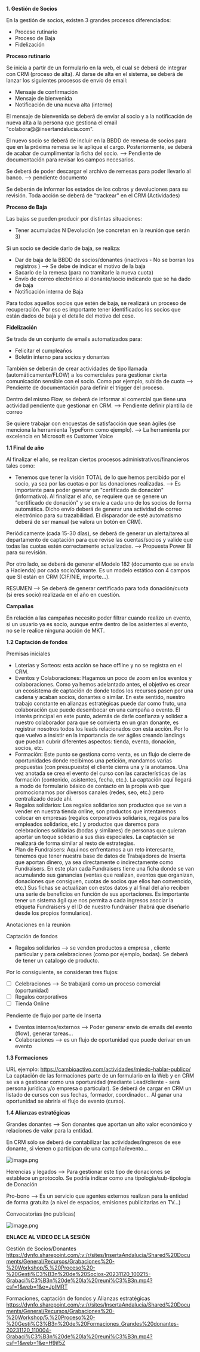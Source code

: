**1. Gestión de Socios**

En la gestión de socios, existen 3 grandes procesos diferenciados:
* Proceso rutinario
* Proceso de Baja
* Fidelización

**Proceso rutinario**

Se inicia a partir de un formulario en la web, el cual se deberá de integrar con CRM (proceso de alta). 
Al darse de alta en el sistema, se deberá de lanzar los siguientes procesos de envío de email:
- Mensaje de confirmación
- Mensaje de bienvenida 
- Notificación de una nueva alta (interno)

El mensaje de bienvenida se deberá de enviar al socio y a la notificación de nueva alta a la persona que gestiona el email "colabora@@insertandalucia.com".

El nuevo socio se deberá de incluir en la BBDD de remesa de socios para que en la próxima remesa se le aplique el cargo. 
Posteriormente, se deberá de acabar de cumplimentar la ficha del socio. --> Pendiente de documentación para revisar los campos necesarios.

Se deberá de poder descargar el archivo de remesas para poder llevarlo al banco. --> pendiente documento

Se deberán de informar los estados de los cobros y devoluciones para su revisión. Toda acción se deberá de "trackear" en el CRM (Actividades)

**Proceso de Baja**

Las bajas se pueden producir por distintas situaciones:
* Tener acumuladas N Devolución (se concretan en la reunión que serán 3)

Si un socio se decide darlo de baja, se realiza:
* Dar de baja de la BBDD de socios/donantes (inactivos - No se borran los registros ) --> Se debe de indicar el motivo de la baja
* Sacarlo de la remesa (para no tramitarle la nueva cuota)
* Envío de correo electrónico al donante/socio indicando que se ha dado de baja
* Notificación interna de Baja


Para todos aquellos socios que estén de baja, se realizará un proceso de recuperación. Por eso es importante tener identificados los socios que están dados de baja y el detalle del motivo del cese.

**Fidelización**

Se trada de un conjunto de emails automatizados para:
* Felicitar el cumpleaños
* Boletín interno para socios y donantes

También se deberán de crear actividades de tipo llamada (automáticamente/FLOW) a los comerciales para gestionar cierta comunicación sensible con el socio. Como por ejemplo, subida de cuota --> Pendiente de documentación para definir el trigger del proceso.

Dentro del mismo Flow, se deberá de informar al comercial que tiene una actividad pendiente que gestionar en CRM. --> Pendiente definir plantilla de correo

Se quiere trabajar con encuestas de satisfacción que sean ágiles (se menciona la herramienta TypeForm como ejemplo). --> La herramienta por excelencia en Microsoft es Customer Voice


**1.1 Final de año**

Al finalizar el año, se realizan ciertos procesos administrativos/financieros tales como:
- Tenemos que tener la visión TOTAL de lo que hemos percibido por el socio, ya sea por las cuotas o por las donaciones realizadas. --> Es importante para poder generar un "certificado de donación" (informativo).
Al finalizar el año, se requiere que se genere un "certificado de donación" y se envíe a cada uno de los socios de forma automática. Dicho envío deberá de generar una actividad de correo electrónico para su trazabilidad. El disparador de esté automatismo deberá de ser manual (se valora un botón en CRM).

Periódicamente (cada 15-30 días), se deberá de generar un alerta/tarea al departamento de captación para que revise las cuentas/socios y valide que todas las cuotas estén correctamente actualizadas. --> Propuesta Power BI para su revisión.

Por otro lado, se deberá de generar el Modelo 182 (documento que se envía a Hacienda) por cada socio/donante. Es un modelo estático con 4 campos que SI están en CRM (CIF/NIE, importe...).


RESUMEN --> Se deberá de generar certificado para toda donación/cuota (si eres socio) realizada en el año en cuestión.


**Campañas**

En relación a las campañas necesito poder filtrar cuando realizo un evento, si un usuario ya es socio, aunque entre dentro de los asistentes al evento, no se le realice ninguna acción de MKT.

**1.2 Captación de fondos**

Premisas iniciales
* Loterías y Sorteos: esta acción se hace offline y no se registra en el CRM.
* Eventos y Colaboraciones: Hagamos un poco de zoom en los eventos y colaboraciones. Como ya hemos adelantado antes, el objetivo es crear un ecosistema de captación de donde todos los recursos pasen por una cadena y acaban socios, donantes o similar. En este sentido, nuestro trabajo constante en alianzas estratégicas puede dar como fruto, una colaboración que puede desembocar en una campaña o evento. 
El interés principal en este punto, además de darle confianza y solidez a nuestro colaborador para que se convierta en un gran donante, es registrar nosotros todos los leads relacionados con esta acción. Por lo que vuelvo a insistir en la importancia de ser ágiles creando landings que puedan cubrir diferentes aspectos: tienda, evento, donación, socios, etc.
* Formación: Este punto se gestiona como venta, es un flujo de cierre de oportunidades donde recibimos una petición, mandamos varias propuestas (con presupuesto) el cliente cierra una y la anotamos. Una vez anotada se crea el evento del curso con las características de las formación (contenido, asistentes, fecha, etc.). La captación aquí llegará a modo de formulario básico de contacto en la propia web que promocionamos por diversos canales (redes, seo, etc.) pero centralizado desde ahí. 
* Regalos solidarios: Los regalos solidarios son productos que se van a vender en nuestra tienda online, son productos que intentaremos colocar en empresas (regalos corporativos solidarios, regalos para los empleados solidarios, etc.) y productos que daremos para celebraciones solidarias (bodas y similares) de personas que quieran aportar un toque solidario a sus días especiales. La captación se realizará de forma similar al resto de estrategias. 
* Plan de Fundraisers: Aquí nos enfrentamos a un reto interesante, tenemos que tener nuestra base de datos de Trabajadores de Inserta que aportan dinero, ya sea directamente o indirectamente como Fundraisers. En este plan cada Fundraisers tiene una ficha donde se van acumulando sus ganancias (ventas que realizan, eventos que organizan, donaciones que consiguen, cuotas de socios que ellos han convencido, etc.) Sus fichas se actualizan con estos datos y al final del año reciben una serie de beneficios en función de sus aportaciones. Es importante tener un sistema ágil que nos permita a cada ingresos asociar la etiqueta Fundraisers y el ID de nuestro fundraiser (habrá que diseñarlo desde los propios formularios).

Anotaciones en la reunión

Captación de fondos

* Regalos solidarios --> se venden productos a empresa , cliente particular y para celebraciones (como por ejemplo, bodas). Se deberá de tener un catalogo de producto.

Por lo consiguiente, se consideran tres flujos:
- [ ] Celebraciones --> Se trabajará como un proceso comercial (oportunidad)
- [ ] Regalos corporativos
- [ ] Tienda Online

Pendiente de flujo por parte de Inserta

* Eventos internos/externos --> Poder generar envío de emails del evento (flow), generar tareas...
* Colaboraciones --> es un flujo de oportunidad que puede derivar en un evento

**1.3 Formaciones**

URL ejemplo: https://cambioactivo.com/actividades/miedo-hablar-publico/
La captación de las formaciones parte de un formulario en la Web y en CRM se va a gestionar como una oportunidad (mediante Lead/cliente - será persona jurídica y/o empresa o particular).
Se deberá de cargar en CRM un listado de cursos con sus fechas, formador, coordinador...
Al ganar una oportunidad se abriría el flujo de evento (curso).

**1.4 Alianzas estratégicas**

Grandes donantes --> Son donantes que aportan un alto valor económico y relaciones de valor para la entidad.

En CRM sólo se deberá de contabilizar las actividades/ingresos de ese donante, si vienen o participan de una campaña/evento...

![image.png](/.attachments/image-ff7e982d-58c1-4953-a62c-44a7ea6b8b48.png)


Herencias y legados --> Para gestionar este tipo de donaciones se establece un protocolo. Se podría indicar como una tipología/sub-tipologia de Donación

Pro-bono --> Es un servicio que agentes externos realizan para la entidad de forma gratuita (a nivel de espacios, emisiones publicitarias en TV...)

Convocatorias (no publicas)

![image.png](/.attachments/image-a88c39a2-c106-4dd0-99c7-cfc488d77404.png)





**ENLACE AL VIDEO DE LA SESIÓN**

Gestión de Socios/Donantes https://dynfo.sharepoint.com/:v:/r/sites/InsertaAndalucia/Shared%20Documents/General/Recursos/Grabaciones%20-%20Workshop/5.%20Proceso%20-%20Gesti%C3%B3n%20de%20Socios-20231120_100215-Grabaci%C3%B3n%20de%20la%20reuni%C3%B3n.mp4?csf=1&web=1&e=JpIMRT

Formaciones, captación de fondos y Alianzas estratégicas https://dynfo.sharepoint.com/:v:/r/sites/InsertaAndalucia/Shared%20Documents/General/Recursos/Grabaciones%20-%20Workshop/5.%20Proceso%20-%20Gesti%C3%B3n%20de%20Formaciones_Grandes%20donantes-20231120_110004-Grabaci%C3%B3n%20de%20la%20reuni%C3%B3n.mp4?csf=1&web=1&e=H9jf5Z